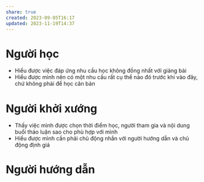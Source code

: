 ```yaml
---
share: true
created: 2023-09-05T16:17
updated: 2023-11-19T14:37
---
```


# Người học
- Hiểu được việc đáp ứng nhu cầu học không đồng nhất với giảng bài
- Hiểu được mình nên có một nhu cầu rất cụ thể nào đó trước khi vào đây, chứ không phải để học căn bản
# Người khởi xướng
- Thấy việc mình được chọn thời điểm học, người tham gia và nội dung buổi thảo luận sao cho phù hợp với mình 
- Hiểu được mình cần phải chủ động nhắn với người hướng dẫn và chủ động định giá
# Người hướng dẫn

